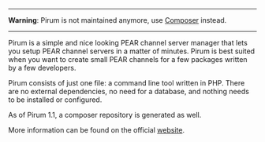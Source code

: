 __________________________________________________
**Warning**: Pirum is not maintained anymore, use
[Composer](http://getcomposer.org/) instead.
__________________________________________________

Pirum is a simple and nice looking PEAR channel server manager that lets you
setup PEAR channel servers in a matter of minutes. Pirum is best suited when
you want to create small PEAR channels for a few packages written by a few
developers.

Pirum consists of just one file: a command line tool written in PHP. There are
no external dependencies, no need for a database, and nothing needs to be
installed or configured.

As of Pirum 1.1, a composer repository is generated as well.

More information can be found on the official [website](http://pirum.sensiolabs.org/).
